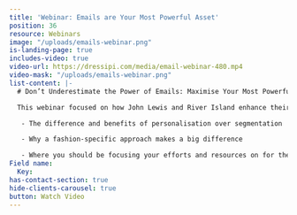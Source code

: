 ```yaml
---
title: 'Webinar: Emails are Your Most Powerful Asset'
position: 36
resource: Webinars
image: "/uploads/emails-webinar.png"
is-landing-page: true
includes-video: true
video-url: https://dressipi.com/media/email-webinar-480.mp4
video-mask: "/uploads/emails-webinar.png"
list-content: |-
  # Don’t Underestimate the Power of Emails: Maximise Your Most Powerful Asset

  This webinar focused on how John Lewis and River Island enhance their customer experience through relevant personalised product recommendations and more importantly make every email work harder to deliver more revenue and profit. Watch the video recording to learn:

   - The difference and benefits of personalisation over segmentation

   - Why a fashion-specific approach makes a big difference

   - Where you should be focusing your efforts and resources on for the best chance of engagement and maximum cash
Field name:
  Key: 
has-contact-section: true
hide-clients-carousel: true
button: Watch Video
---
```


